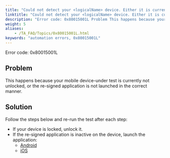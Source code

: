 ```yaml
--- 
title: "Could not detect your <logicalName> device. Either it is currently locked or the re-signed app is inactive."
linktitle: "Could not detect your <logicalName> device. Either it is currently locked or the re-signed app is inactive."
description: "Error code: 0x80015001L Problem This happens because your mobile device-under test is currently not unlocked, or the re-signed application is not launched in the correct manner. Solution Follow the ..."
weight: 5
aliases: 
    - /TA_FAQ/Topics/0x80015001L.html
keywords: "automation errors, 0x80015001L"
---
```


Error code: 0x80015001L

## Problem

This happens because your mobile device-under test is currently not unlocked, or the re-signed application is not launched in the correct manner.

## Solution

Follow the steps below and re-run the test after each step:

-   If your device is locked, unlock it.
-   If the re-signed application is inactive on the device, launch the application:
    -   [Android](/automation-guide/application-testing/mobile-testing/testing-mobile-applications/android-automation/setting-up-the-test-environment/setting-up-android-automation/launching-an-android-aut)
    -   [iOS](/automation-guide/application-testing/mobile-testing/testing-mobile-applications/ios-automation/launching-an-aut)




